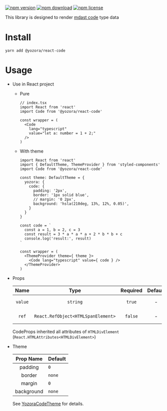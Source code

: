[![npm version](https://img.shields.io/npm/v/@yozora/react-code.svg)](https://www.npmjs.com/package/@yozora/react-code)
[![npm download](https://img.shields.io/npm/dm/@yozora/react-code.svg)](https://www.npmjs.com/package/@yozora/react-code)
[![npm license](https://img.shields.io/npm/l/@yozora/react-code.svg)](https://www.npmjs.com/package/@yozora/react-code)


This library is designed to render [mdast code][] type data


# Install

  ```shell
  yarn add @yozora/react-code
  ```

# Usage
  * Use in React project

    - Pure

      ```tsx
      // index.tsx
      import React from 'react'
      import Code from '@yozora/react-code'

      const wrapper = (
        <Code
          lang="typescript"
          value="let a: number = 1 + 2;"
        />
      )
      ```

    - With theme

      ```tsx
      import React from 'react'
      import { DefaultTheme, ThemeProvider } from 'styled-components'
      import Code from '@yozora/react-code'

      const theme: DefaultTheme = {
        yozora: {
          code: {
            padding: '2px',
            border: '1px solid blue',
            // margin: '0 2px',
            background: 'hsla(210deg, 13%, 12%, 0.05)',
          }
        }
      }

      const code = `
        const a = 1, b = 2, c = 3
        const result = 3 * a * a * a + 2 * b * b + c
        console.log('result:', result)
      `

      const wrapper = (
        <ThemeProvider theme={ theme }>
          <Code lang="typescript" value={ code } />
        </ThemeProvider>
      )
      ```

  * Props

     Name     | Type                                | Required  | Default | Description
    :--------:|:-----------------------------------:|:---------:|:-------:|:-------------
     `value`  | `string`                            | `true`    | -       | code content
     `ref`    | `React.RefObject<HTMLSpanElement>`  | `false`   | -       | Forwarded ref callback

    CodeProps inherited all attributes of `HTMLDivElement` (`React.HTMLAttributes<HTMLDivElement>`)

  * Theme

     Prop Name    | Default
    :------------:|:--------------
     padding      | `0`
     border       | `none`
     margin       | `0`
     background   | `none`

    See [YozoraCodeTheme][] for details.

[mdast code]: https://github.com/syntax-tree/mdast#code
[YozoraCodeTheme]: (https://github.com/guanghechen/yozora-react/blob/master/packages/code/src/theme.ts)
